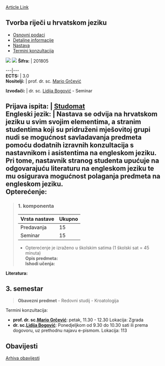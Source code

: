 [Article Link](https://www.fhs.hr/predmet/truhj_a)

## Tvorba riječi u hrvatskom jeziku
  * [Osnovni podaci](https://www.fhs.hr/predmet/truhj_a#v1id-523835_260901_1_0 "Osnovni podaci")
  * [Detaljne informacije](https://www.fhs.hr/predmet/truhj_a#v1id-523835_260901_1_1 "Detaljne informacije")
  * [Nastava](https://www.fhs.hr/predmet/truhj_a#v1id-523835_260901_1_2 "Nastava")
  * [Termini konzultacija](https://www.fhs.hr/predmet/truhj_a#v1id-523835_260901_1_3 "Termini konzultacija")


[![](https://www.fhs.hr/img/flags/gif/hr.gif)](https://www.fhs.hr/predmet/truhj_a) [![](https://www.fhs.hr/img/flags/gif/gb.gif)](https://www.fhs.hr/en/course/wfitcl_a)
**Šifra:** |  201805  
  
---|---  
**ECTS:** |  3.0   
**Nositelji:** |  prof. dr. sc. [Mario Grčević](https://www.fhs.hr/djelatnik/mario.grcevic)   
  
**Izvođači:** |  dr. sc. [Lidija Bogović](https://www.fhs.hr/djelatnik/lidija.bogovic) - Seminar  
  
**Prijava ispita:** |  [Studomat](http://www.isvu.hr/studomat)  
**Engleski jezik:** |  Nastava se odvija na hrvatskom jeziku u svim svojim elementima, a stranim studentima koji su pridruženi mješovitoj grupi nudi se mogućnost savladavanja predmeta pomoću dodatnih izravnih konzultacija s nastavnikom i asistentima na engleskom jeziku. Pri tome, nastavnik stranog studenta upućuje na odgovarajuću literaturu na engleskom jeziku te mu osigurava mogućnost polaganja predmeta na engleskom jeziku.   
**Opterećenje:**  
---  
> ### 1. komponenta
> | Vrsta nastave | Ukupno  
> ---|---  
> Predavanja | 15  
> Seminar | 15  
> * Opterećenje je izraženo u školskim satima (1 školski sat = 45 minuta)   
**Opis predmeta:**  
> **Ishodi učenja:**  

  
**Literatura:**  

  
**3. semestar**  
---  
> **Obavezni predmet** - Redovni studij - Kroatologija  
>   
Termini konzultacija: 
  * **prof. dr. sc.[Mario Grčević](https://www.fhs.hr/djelatnik/mario.grcevic)**: 
petak, 11.30 - 12.30
Lokacija: Zgrada 
  * **dr. sc.[Lidija Bogović](https://www.fhs.hr/djelatnik/lidija.bogovic)**: 
Ponedjeljkom od 9.30 do 10.30 sati ili prema dogovoru, uz prethodnu najavu e-pismom.
Lokacija: 113 


## Obavijesti
[Arhiva obavijesti](https://www.fhs.hr/predmet/truhj_a?@=218b2#news_116370 "Arhiva obavijesti")
